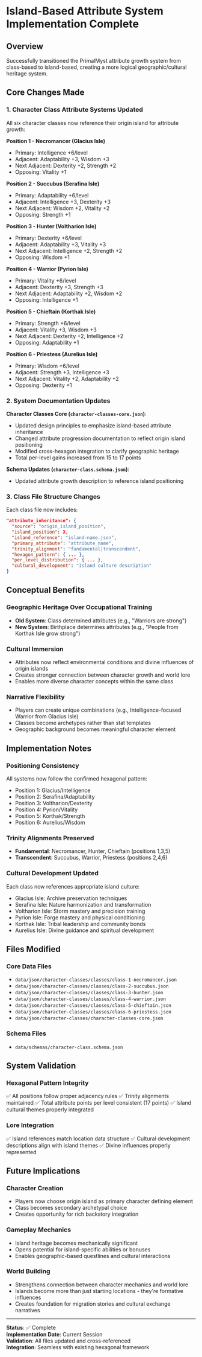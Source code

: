 # Island-Based Attribute System Implementation Complete

## Overview
Successfully transitioned the PrimalMyst attribute growth system from class-based to island-based, creating a more logical geographic/cultural heritage system.

## Core Changes Made

### 1. Character Class Attribute Systems Updated
All six character classes now reference their origin island for attribute growth:

**Position 1 - Necromancer (Glacius Isle)**
- Primary: Intelligence +6/level
- Adjacent: Adaptability +3, Wisdom +3  
- Next Adjacent: Dexterity +2, Strength +2
- Opposing: Vitality +1

**Position 2 - Succubus (Serafina Isle)**
- Primary: Adaptability +6/level
- Adjacent: Intelligence +3, Dexterity +3
- Next Adjacent: Wisdom +2, Vitality +2  
- Opposing: Strength +1

**Position 3 - Hunter (Voltharion Isle)**
- Primary: Dexterity +6/level
- Adjacent: Adaptability +3, Vitality +3
- Next Adjacent: Intelligence +2, Strength +2
- Opposing: Wisdom +1

**Position 4 - Warrior (Pyrion Isle)**
- Primary: Vitality +6/level
- Adjacent: Dexterity +3, Strength +3
- Next Adjacent: Adaptability +2, Wisdom +2
- Opposing: Intelligence +1

**Position 5 - Chieftain (Korthak Isle)**
- Primary: Strength +6/level
- Adjacent: Vitality +3, Wisdom +3
- Next Adjacent: Dexterity +2, Intelligence +2
- Opposing: Adaptability +1

**Position 6 - Priestess (Aurelius Isle)**
- Primary: Wisdom +6/level
- Adjacent: Strength +3, Intelligence +3
- Next Adjacent: Vitality +2, Adaptability +2
- Opposing: Dexterity +1

### 2. System Documentation Updates

**Character Classes Core (`character-classes-core.json`)**:
- Updated design principles to emphasize island-based attribute inheritance
- Changed attribute progression documentation to reflect origin island positioning
- Modified cross-hexagon integration to clarify geographic heritage
- Total per-level gains increased from 15 to 17 points

**Schema Updates (`character-class.schema.json`)**:
- Updated attribute growth description to reference island positioning

### 3. Class File Structure Changes
Each class file now includes:
```json
"attribute_inheritance": {
  "source": "origin_island_position",
  "island_position": X,
  "island_reference": "island-name.json",
  "primary_attribute": "attribute_name",
  "trinity_alignment": "fundamental|transcendent",
  "hexagon_pattern": { ... },
  "per_level_distribution": { ... },
  "cultural_development": "Island culture description"
}
```

## Conceptual Benefits

### Geographic Heritage Over Occupational Training
- **Old System**: Class determined attributes (e.g., "Warriors are strong")
- **New System**: Birthplace determines attributes (e.g., "People from Korthak Isle grow strong")

### Cultural Immersion
- Attributes now reflect environmental conditions and divine influences of origin islands
- Creates stronger connection between character growth and world lore
- Enables more diverse character concepts within the same class

### Narrative Flexibility
- Players can create unique combinations (e.g., Intelligence-focused Warrior from Glacius Isle)
- Classes become archetypes rather than stat templates
- Geographic background becomes meaningful character element

## Implementation Notes

### Positioning Consistency
All systems now follow the confirmed hexagonal pattern:
- Position 1: Glacius/Intelligence
- Position 2: Serafina/Adaptability  
- Position 3: Voltharion/Dexterity
- Position 4: Pyrion/Vitality
- Position 5: Korthak/Strength
- Position 6: Aurelius/Wisdom

### Trinity Alignments Preserved
- **Fundamental**: Necromancer, Hunter, Chieftain (positions 1,3,5)
- **Transcendent**: Succubus, Warrior, Priestess (positions 2,4,6)

### Cultural Development Updated
Each class now references appropriate island culture:
- Glacius Isle: Archive preservation techniques
- Serafina Isle: Nature harmonization and transformation
- Voltharion Isle: Storm mastery and precision training
- Pyrion Isle: Forge mastery and physical conditioning
- Korthak Isle: Tribal leadership and community bonds
- Aurelius Isle: Divine guidance and spiritual development

## Files Modified

### Core Data Files
- `data/json/character-classes/classes/class-1-necromancer.json`
- `data/json/character-classes/classes/class-2-succubus.json`
- `data/json/character-classes/classes/class-3-hunter.json`
- `data/json/character-classes/classes/class-4-warrior.json`
- `data/json/character-classes/classes/class-5-chieftain.json`
- `data/json/character-classes/classes/class-6-priestess.json`
- `data/json/character-classes/character-classes-core.json`

### Schema Files
- `data/schemas/character-class.schema.json`

## System Validation

### Hexagonal Pattern Integrity
✅ All positions follow proper adjacency rules
✅ Trinity alignments maintained
✅ Total attribute points per level consistent (17 points)
✅ Island cultural themes properly integrated

### Lore Integration
✅ Island references match location data structure
✅ Cultural development descriptions align with island themes
✅ Divine influences properly represented

## Future Implications

### Character Creation
- Players now choose origin island as primary character defining element
- Class becomes secondary archetypal choice
- Creates opportunity for rich backstory integration

### Gameplay Mechanics
- Island heritage becomes mechanically significant
- Opens potential for island-specific abilities or bonuses
- Enables geographic-based questlines and cultural interactions

### World Building
- Strengthens connection between character mechanics and world lore
- Islands become more than just starting locations - they're formative influences
- Creates foundation for migration stories and cultural exchange narratives

---

**Status**: ✅ Complete  
**Implementation Date**: Current Session  
**Validation**: All files updated and cross-referenced  
**Integration**: Seamless with existing hexagonal framework
